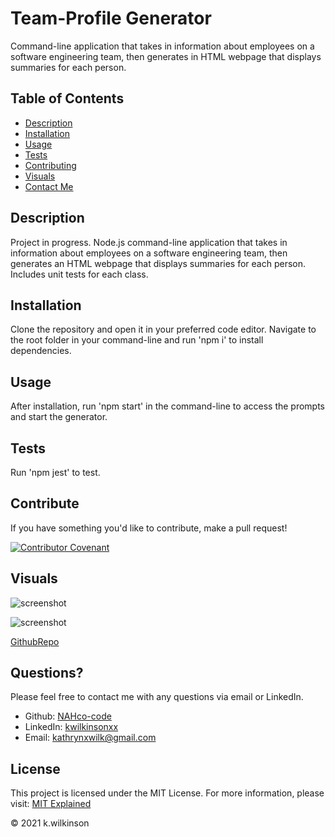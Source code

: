 # Team-Profile Generator

Command-line application that takes in information about employees on a software engineering team, then generates in HTML webpage that displays summaries for each person.

## Table of Contents

- [Description](#description)
- [Installation](#installation)
- [Usage](#usage)
- [Tests](#tests)
- [Contributing](#contributing)
- [Visuals](#visuals)
- [Contact Me](#contact-me)

## Description

Project in progress.
Node.js command-line application that takes in information about employees on a software engineering team, then generates an HTML webpage that displays summaries for each person. Includes unit tests for each class.

## Installation

Clone the repository and open it in your preferred code editor.
Navigate to the root folder in your command-line and run 'npm i' to install dependencies.

## Usage

After installation, run 'npm start' in the command-line to access the prompts and start the generator.

## Tests

Run 'npm jest' to test.

## Contribute

If you have something you'd like to contribute, make a pull request!

[![Contributor Covenant](https://img.shields.io/badge/Contributor%20Covenant-2.0-4baaaa.svg)](code_of_conduct.md)

## Visuals

![screenshot]()

![screenshot]()

[GithubRepo]()


## Questions?

Please feel free to contact me with any questions via email or LinkedIn.

- Github: [NAHco-code](https://github.com/NAHco-code)
- LinkedIn: [kwilkinsonxx](https://www.linkedin.com/in/kwilkinsonxx/)
- Email: [kathrynxwilk@gmail.com](kathrynxwilk@gmail.com)

## License

This project is licensed under the MIT License.
For more information, please visit: [MIT Explained](https://choosealicense.com/licenses/mit/)

&copy; 2021 k.wilkinson
